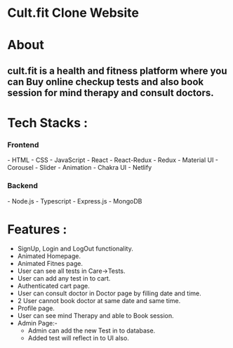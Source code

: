 # Cult.fit Clone Website

<h1 align="centre">About</h1>
<h2>cult.fit is a health and fitness platform where you can Buy online checkup tests and also book session for mind therapy and consult doctors.<h2/>
  
# Tech Stacks :

<h3>Frontend</h3>
- HTML
- CSS
- JavaScript
- React
- React-Redux
- Redux
- Material UI
- Corousel
- Slider
- Animation
- Chakra UI
- Netlify

<h3>Backend</h3>
- Node.js
- Typescript
- Express.js
- MongoDB
  
 # Features :
- SignUp, Login and LogOut functionality.
- Animated Homepage.
- Animated Fitnes page.
- User can see all tests in Care->Tests.
- User can add any test in to cart.
- Authenticated cart page. 
- User can consult doctor in Doctor page by filling date and time.
- 2 User cannot book doctor at same date and same time.
- Profile page.
- User can see mind Therapy and able to Book session. 
- Admin Page:-
   - Admin can add the new Test in to database.
   - Added test will reflect in to UI also.
   
  